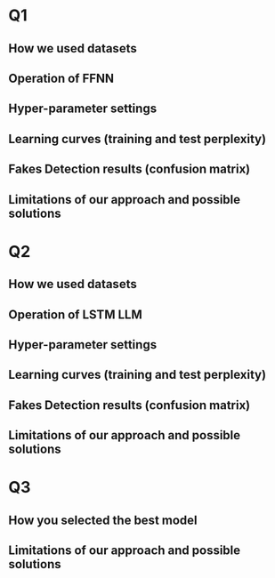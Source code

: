 # Q1
## How we used datasets

## Operation of FFNN

## Hyper-parameter settings

## Learning curves (training and test perplexity)

## Fakes Detection results (confusion matrix)

## Limitations of our approach and possible solutions

# Q2
## How we used datasets

## Operation of LSTM LLM

## Hyper-parameter settings

## Learning curves (training and test perplexity)

## Fakes Detection results (confusion matrix)

## Limitations of our approach and possible solutions

# Q3
## How you selected the best model

## Limitations of our approach and possible solutions
